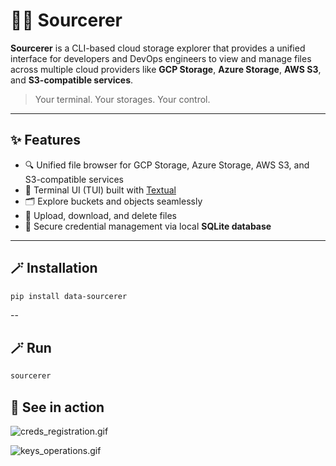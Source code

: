 # 🧙‍♂️ Sourcerer

**Sourcerer** is a CLI-based cloud storage explorer that provides a unified interface for developers and DevOps 
engineers to view and manage files across multiple cloud providers like 
**GCP Storage**, **Azure Storage**, **AWS S3**, and **S3-compatible services**.

> Your terminal. Your storages. Your control.

---

## ✨ Features

- 🔍 Unified file browser for GCP Storage, Azure Storage, AWS S3, and S3-compatible services  
- 🧭 Terminal UI (TUI) built with [Textual](https://github.com/Textualize/textual)  
- 🗂️ Explore buckets and objects seamlessly  
- 🔄 Upload, download, and delete files  
- 🔐 Secure credential management via local **SQLite database**  

---

## 🪄 Installation

```bash
pip install data-sourcerer
```
--

## 🪄 Run

```bash
sourcerer
```


## 🔮 See in action

![creds_registration.gif](https://github.com/the-impact-craft/sourcerer/blob/main/media/creds_registration.gif?raw=true)

![keys_operations.gif](https://github.com/the-impact-craft/sourcerer/blob/main/media/keys_operations.gif?raw=true)
